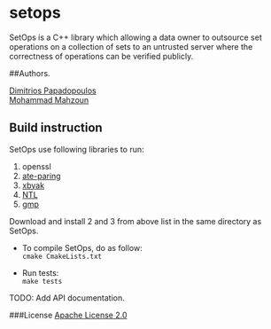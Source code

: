 # setops
 SetOps is a C++ library which allowing a data owner to outsource set operations on a collection of sets to an untrusted server where the correctness of operations can be verified publicly.
 
##Authors.

[Dimitrios Papadopoulos](https://www.cse.ust.hk/~dipapado/) <br>
[Mohammad Mahzoun](http://mahzoun.me/)

## Build instruction
SetOps use following libraries to run:
1. openssl
2. [ate-paring](https://github.com/herumi/ate-pairing)
3. [xbyak](https://github.com/herumi/xbyak)
4. [NTL](http://www.shoup.net/ntl/doc/tour.html)
5. [gmp](https://gmplib.org/manual/C_002b_002b-Interface-General.html)



Download and install 2 and 3 from above list in the same directory as SetOps.
<br>
* To compile SetOps, do as follow:<br>
```cmake CmakeLists.txt```

* Run tests: <br>
```make tests```

TODO: Add API documentation.

###License
[Apache License 2.0](https://github.com/mahzoun/setops/blob/master/LICENSE)